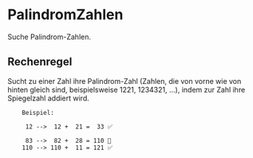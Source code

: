 # PalindromZahlen

Suche Palindrom-Zahlen.

## Rechenregel

Sucht zu einer Zahl ihre Palindrom-Zahl
(Zahlen, die von vorne wie von hinten gleich sind, beispielsweise 1221, 1234321, ...),
indem zur Zahl ihre Spiegelzahl addiert wird.

        Beispiel:

         12 -->  12 +  21 =  33 ✅️

         83 -->  82 +  28 = 110 🔄
        110 --> 110 +  11 = 121 ✅️
